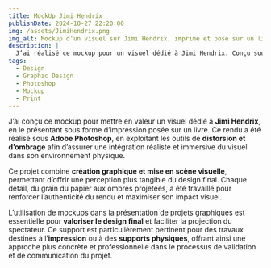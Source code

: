 ```yaml
---
title: MockUp Jimi Hendrix  
publishDate: 2024-10-27 22:20:00  
img: /assets/JimiHendrix.png  
img_alt: Mockup d’un visuel sur Jimi Hendrix, imprimé et posé sur un livre.  
description: |
  J’ai réalisé ce mockup pour un visuel dédié à Jimi Hendrix. Conçu sous Photoshop, il est présenté sous forme d’impression posée sur un livre pour une mise en situation réaliste.
tags:
  - Design  
  - Graphic Design  
  - Photoshop  
  - Mockup  
  - Print  
---
```


J’ai conçu ce mockup pour mettre en valeur un visuel dédié à **Jimi Hendrix**, en le présentant sous forme d’impression posée sur un livre. Ce rendu a été réalisé sous **Adobe Photoshop**, en exploitant les outils de **distorsion et d’ombrage** afin d’assurer une intégration réaliste et immersive du visuel dans son environnement physique.  

Ce projet combine **création graphique et mise en scène visuelle**, permettant d’offrir une perception plus tangible du design final. Chaque détail, du grain du papier aux ombres projetées, a été travaillé pour renforcer l’authenticité du rendu et maximiser son impact visuel.  

L’utilisation de mockups dans la présentation de projets graphiques est essentielle pour **valoriser le design final** et faciliter la projection du spectateur. Ce support est particulièrement pertinent pour des travaux destinés à l’**impression** ou à des **supports physiques**, offrant ainsi une approche plus concrète et professionnelle dans le processus de validation et de communication du projet.  

